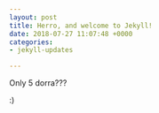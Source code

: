 ```yaml
---
layout: post
title: Herro, and welcome to Jekyll!
date: 2018-07-27 11:07:48 +0000
categories:
- jekyll-updates

---
```

Only 5 dorra???

\:)
